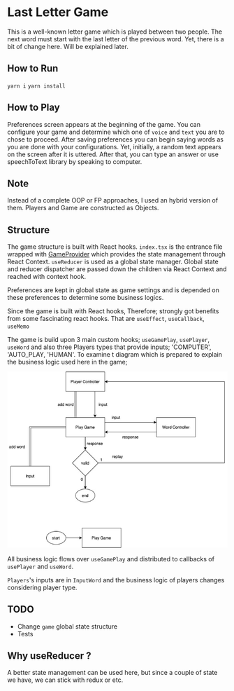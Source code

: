 # Last Letter Game
This is a well-known letter game which is played between two people. The next word must start with the last letter of the previous word. 
Yet, there is a bit of change here. Will be explained later.

## How to Run
`yarn i` `yarn install`

## How to Play
Preferences screen appears at the beginning of the game. You can configure your game
and determine which one of `voice` and `text` you are to chose to proceed.
After saving preferences you can begin saying words as you are done with your configurations. 
Yet, initially, a random text appears on the screen after it is uttered. After that,
you can type an answer or use speechToText library by speaking to computer.

## Note
Instead of a complete OOP or FP approaches, I used an hybrid version of them.
Players and Game are constructed as Objects.

## Structure
The game structure is built with React hooks. `index.tsx` is the entrance file wrapped with 
[GameProvider](./src/context/GameProvider.tsx) which provides the state management through React Context. `useReducer` 
is used as a global state manager. Global state and reducer dispatcher are passed down the children via React Context and  
reached with context hook.

Preferences are kept in global state as game settings and is depended on these preferences to determine some business logics.

Since the game is built with React hooks, Therefore; strongly got benefits from some fascinating react hooks.
That are `useEffect`,  `useCallback`, `useMemo`

The game is build upon 3 main custom hooks; `useGamePlay`, `usePlayer`, `useWord` 
and also three Players types that provide inputs; 'COMPUTER', 'AUTO_PLAY, 'HUMAN'. To examine
t diagram which is prepared to explain the business logic used here in the game;

![Last letter diagram](./src/assets/last-letter.jpg?raw=true "Last letter diagram")

All business logic flows over `useGamePlay` and distributed to callbacks of  `usePlayer` and `useWord`.

`Players`'s inputs are in `InputWord` and the business logic of players 
changes considering player type.

## TODO
 - Change `game` global state structure
 - Tests

## Why useReducer ?
A better state management can be used here, but since a couple of state we have, 
we can stick with redux or etc.
